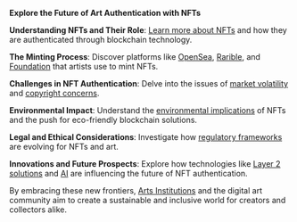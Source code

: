 **Explore the Future of Art Authentication with NFTs**

**Understanding NFTs and Their Role**: [Learn more about NFTs](https://en.wikipedia.org/wiki/Non-fungible_token) and how they are authenticated through blockchain technology.

**The Minting Process**: Discover platforms like [OpenSea](https://opensea.io/), [Rarible](https://rarible.com/), and [Foundation](https://foundation.app/) that artists use to mint NFTs.

**Challenges in NFT Authentication**: Delve into the issues of [market volatility](https://www.investopedia.com/articles/investing/072915/what-causes-stock-market-volatility.asp) and [copyright concerns](https://www.law.cornell.edu/wex/copyright).

**Environmental Impact**: Understand the [environmental implications](https://www.nature.com/articles/d41586-020-00007-1) of NFTs and the push for eco-friendly blockchain solutions.

**Legal and Ethical Considerations**: Investigate how [regulatory frameworks](https://www.lexology.com/library/detail.aspx?g=0c55d9e5-80cb-4c26-b880-813e1ae2e63c) are evolving for NFTs and art.

**Innovations and Future Prospects**: Explore how technologies like [Layer 2 solutions](https://ethereum.org/en/developers/docs/layer-2-scaling/) and [AI](https://builtin.com/artificial-intelligence) are influencing the future of NFT authentication.

By embracing these new frontiers, [Arts Institutions](https://www.theartnewspaper.com/) and the digital art community aim to create a sustainable and inclusive world for creators and collectors alike.